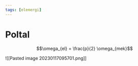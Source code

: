 ```yaml
---
tags: [elenergi]
---
```

# Poltal
$$\omega_{el} = \frac{p}{2} \omega_{mek}$$

![[Pasted image 20230117095701.png]]